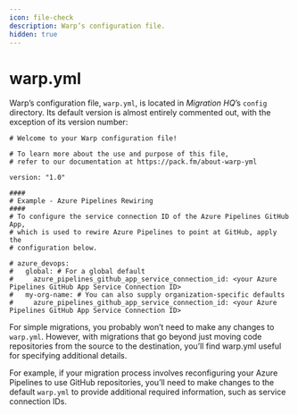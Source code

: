 ```yaml
---
icon: file-check
description: Warp’s configuration file.
hidden: true
---
```


# warp.yml

Warp’s configuration file, `warp.yml`, is located in _Migration HQ_’s `config` directory. Its default version is almost entirely commented out, with the exception of its version number:

```
# Welcome to your Warp configuration file!

# To learn more about the use and purpose of this file, 
# refer to our documentation at https://pack.fm/about-warp-yml

version: "1.0"

####
# Example - Azure Pipelines Rewiring
####
# To configure the service connection ID of the Azure Pipelines GitHub App,
# which is used to rewire Azure Pipelines to point at GitHub, apply the 
# configuration below.

# azure_devops:
#   global: # For a global default 
#     azure_pipelines_github_app_service_connection_id: <your Azure Pipelines GitHub App Service Connection ID>
#   my-org-name: # You can also supply organization-specific defaults
#     azure_pipelines_github_app_service_connection_id: <your Azure Pipelines GitHub App Service Connection ID>
```

For simple migrations, you probably won’t need to make any changes to `warp.yml`. However, with migrations that go beyond just moving code repositories from the source to the destination, you’ll find warp.yml useful for specifying additional details.

For example, if your migration process involves reconfiguring your Azure Pipelines to use GitHub repositories, you’ll need to make changes to the default `warp.yml` to provide additional required information, such as service connection IDs.
